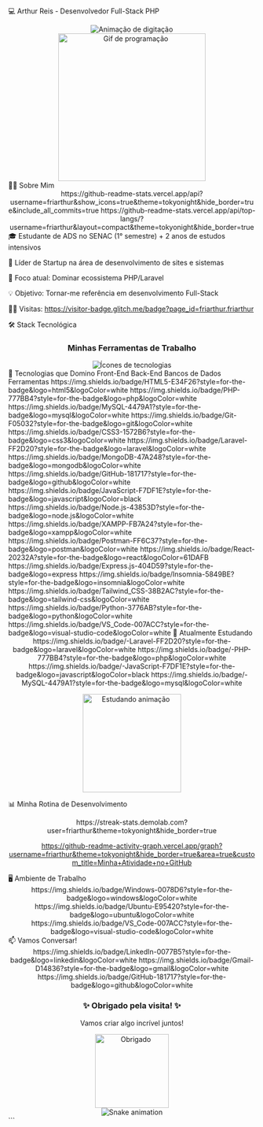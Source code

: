 💻 Arthur Reis - Desenvolvedor Full-Stack PHP
<div align="center"> <img src="https://readme-typing-svg.demolab.com?font=Fira+Code&size=30&duration=3000&pause=1000&color=38A1DB&center=true&vCenter=true&width=500&lines=Desenvolvedor+Full-Stack;Especialista+em+PHP;Líder+Tecnológico;Apaixonado+por+Código" alt="Animação de digitação"> <br> <img src="https://media.giphy.com/media/v1.Y2lkPTc5MGI3NjExcWJ2d2J5eWx6b3R3eWx0eWJ5d2Z0b2FqY2J6eGZ0dXJqZ3R0eW5xZyZlcD12MV9pbnRlcm5hbF9naWZfYnlfaWQmY3Q9Zw/qgQUggAC3Pfv687qPC/giphy.gif" width="300" alt="Gif de programação"> </div>
👨‍💻 Sobre Mim
<div align="center">
https://github-readme-stats.vercel.app/api?username=friarthur&show_icons=true&theme=tokyonight&hide_border=true&include_all_commits=true
https://github-readme-stats.vercel.app/api/top-langs/?username=friarthur&layout=compact&theme=tokyonight&hide_border=true

</div>
🎓 Estudante de ADS no SENAC (1° semestre) + 2 anos de estudos intensivos

🚀 Líder de Startup na área de desenvolvimento de sites e sistemas

🌱 Foco atual: Dominar ecossistema PHP/Laravel

💡 Objetivo: Tornar-me referência em desenvolvimento Full-Stack

👨‍💻 Visitas: https://visitor-badge.glitch.me/badge?page_id=friarthur.friarthur

🛠️ Stack Tecnológica
<div align="center"> <h3>Minhas Ferramentas de Trabalho</h3> <img src="https://skillicons.dev/icons?i=php,laravel,js,ts,html,css,tailwind,react,nodejs,mysql,mongodb,git,github,postman,figma,vscode" alt="Ícones de tecnologias"> </div>
🔧 Tecnologias que Domino
Front-End	Back-End	Bancos de Dados	Ferramentas
https://img.shields.io/badge/HTML5-E34F26?style=for-the-badge&logo=html5&logoColor=white	https://img.shields.io/badge/PHP-777BB4?style=for-the-badge&logo=php&logoColor=white	https://img.shields.io/badge/MySQL-4479A1?style=for-the-badge&logo=mysql&logoColor=white	https://img.shields.io/badge/Git-F05032?style=for-the-badge&logo=git&logoColor=white
https://img.shields.io/badge/CSS3-1572B6?style=for-the-badge&logo=css3&logoColor=white	https://img.shields.io/badge/Laravel-FF2D20?style=for-the-badge&logo=laravel&logoColor=white	https://img.shields.io/badge/MongoDB-47A248?style=for-the-badge&logo=mongodb&logoColor=white	https://img.shields.io/badge/GitHub-181717?style=for-the-badge&logo=github&logoColor=white
https://img.shields.io/badge/JavaScript-F7DF1E?style=for-the-badge&logo=javascript&logoColor=black	https://img.shields.io/badge/Node.js-43853D?style=for-the-badge&logo=node.js&logoColor=white	https://img.shields.io/badge/XAMPP-FB7A24?style=for-the-badge&logo=xampp&logoColor=white	https://img.shields.io/badge/Postman-FF6C37?style=for-the-badge&logo=postman&logoColor=white
https://img.shields.io/badge/React-20232A?style=for-the-badge&logo=react&logoColor=61DAFB	https://img.shields.io/badge/Express.js-404D59?style=for-the-badge&logo=express		https://img.shields.io/badge/Insomnia-5849BE?style=for-the-badge&logo=insomnia&logoColor=white
https://img.shields.io/badge/Tailwind_CSS-38B2AC?style=for-the-badge&logo=tailwind-css&logoColor=white	https://img.shields.io/badge/Python-3776AB?style=for-the-badge&logo=python&logoColor=white		https://img.shields.io/badge/VS_Code-007ACC?style=for-the-badge&logo=visual-studio-code&logoColor=white
🌱 Atualmente Estudando
<div align="center">
https://img.shields.io/badge/-Laravel-FF2D20?style=for-the-badge&logo=laravel&logoColor=white
https://img.shields.io/badge/-PHP-777BB4?style=for-the-badge&logo=php&logoColor=white
https://img.shields.io/badge/-JavaScript-F7DF1E?style=for-the-badge&logo=javascript&logoColor=black
https://img.shields.io/badge/-MySQL-4479A1?style=for-the-badge&logo=mysql&logoColor=white

<img src="https://media.giphy.com/media/LMcB8XospGZO8UQq87/giphy.gif" width="200" alt="Estudando animação"></div>
📊 Minha Rotina de Desenvolvimento
<div align="center">
https://streak-stats.demolab.com?user=friarthur&theme=tokyonight&hide_border=true

https://github-readme-activity-graph.vercel.app/graph?username=friarthur&theme=tokyonight&hide_border=true&area=true&custom_title=Minha+Atividade+no+GitHub

</div>
🖥️ Ambiente de Trabalho
<div align="center">
https://img.shields.io/badge/Windows-0078D6?style=for-the-badge&logo=windows&logoColor=white
https://img.shields.io/badge/Ubuntu-E95420?style=for-the-badge&logo=ubuntu&logoColor=white
https://img.shields.io/badge/VS_Code-007ACC?style=for-the-badge&logo=visual-studio-code&logoColor=white

</div>
📫 Vamos Conversar!
<div align="center">
https://img.shields.io/badge/LinkedIn-0077B5?style=for-the-badge&logo=linkedin&logoColor=white
https://img.shields.io/badge/Gmail-D14836?style=for-the-badge&logo=gmail&logoColor=white
https://img.shields.io/badge/GitHub-181717?style=for-the-badge&logo=github&logoColor=white

</div><div align="center"> <h3>✨ Obrigado pela visita! ✨</h3> <p>Vamos criar algo incrível juntos!</p> <img src="https://media.giphy.com/media/jRf5fsn8G6YaogAWxn/giphy.gif" width="150" alt="Obrigado"> </div><!-- Snake Animation --><div align="center"> <img src="https://raw.githubusercontent.com/friarthur/friarthur/output/github-contribution-grid-snake.svg" alt="Snake animation"> </div> ```
